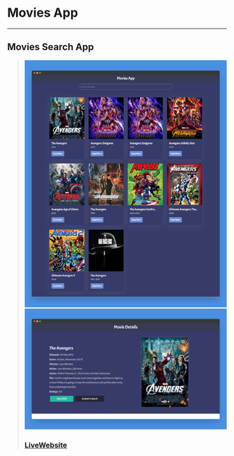 # Movies App
---
Movies Search App 
---
> ![Website](images/movieapp.png)
> ![Website](images/movieapp2.png)
> ### [LiveWebsite]()